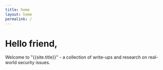 ```yaml
---
title: home
layout: home
permalink: /
---
```


# Hello friend,

Welcome to "{{site.title}}" - a collection of write-ups and research on real-world security issues.


